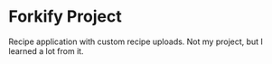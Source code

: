 # Forkify Project

Recipe application with custom recipe uploads. Not my project, but I learned a lot from it.
